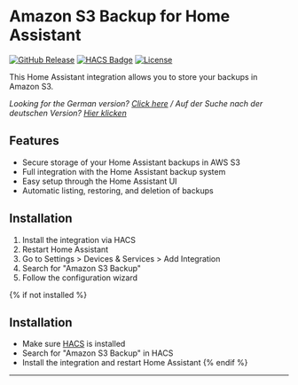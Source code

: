 # Amazon S3 Backup for Home Assistant

[![GitHub Release][releases-shield]][releases]
[![HACS Badge][hacs-shield]][hacs]
[![License][license-shield]](LICENSE)

This Home Assistant integration allows you to store your backups in Amazon S3.

*Looking for the German version? [Click here](info.de.md) / Auf der Suche nach der deutschen Version? [Hier klicken](info.de.md)*

## Features

- Secure storage of your Home Assistant backups in AWS S3
- Full integration with the Home Assistant backup system
- Easy setup through the Home Assistant UI
- Automatic listing, restoring, and deletion of backups

## Installation

1. Install the integration via HACS
2. Restart Home Assistant
3. Go to Settings > Devices & Services > Add Integration
4. Search for "Amazon S3 Backup"
5. Follow the configuration wizard

{% if not installed %}
## Installation

- Make sure [HACS](https://hacs.xyz/) is installed
- Search for "Amazon S3 Backup" in HACS
- Install the integration and restart Home Assistant
{% endif %}

***

[releases-shield]: https://img.shields.io/github/release/tobiaskuntzsch/AmazonWebServicesS3Backup.svg
[releases]: https://github.com/tobiaskuntzsch/AmazonWebServicesS3Backup/releases
[hacs-shield]: https://img.shields.io/badge/HACS-Custom-orange.svg
[hacs]: https://github.com/hacs/integration
[license-shield]: https://img.shields.io/github/license/tobiaskuntzsch/AmazonWebServicesS3Backup.svg
